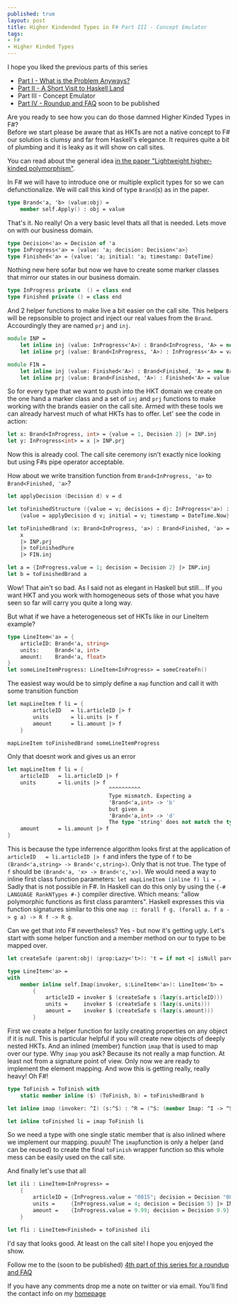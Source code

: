 ```yaml
---
published: true
layout: post
title: Higher Kindended Types in F# Part III - Concept Emulator
tags:
- F#
- Higher Kinded Types
---
```


I hope you liked the previous parts of this series 

- [Part I - What is the Problem Anyways?](https://robkuz.github.io/Higher-kinded-types-in-fsharp-Intro-Part-I/)
- [Part II - A Short Visit to Haskell Land](https://robkuz.github.io/2017-01-31-HKTS-in-fsharp-Part-II-A-Short-Visit-To-Haskell-Land.md)
- Part III - Concept Emulator 
- [Part IV - Roundup and FAQ]() soon to be published

Are you ready to see how you can do those damned Higher Kinded Types in F#?  
Before we start please be aware that as HKTs are not a native concept to F# our solution is clumsy and far from Haskell's elegance. 
It requires quite a bit of plumbing and it is leaky as it will show on call sites.

You can read about the general idea [in the paper "Lightweight higher-kinded polymorphism"](https://ocamllabs.github.io/higher/lightweight-higher-kinded-polymorphism.pdf). 

In F# we will have to introduce one or multiple explicit types for so we can defunctionalize. 
We will call this kind of type `Brand`(s) as in the paper.

``` fsharp
type Brand<'a, 'b> (value:obj) =
    member self.Apply() : obj = value   
```
That's it. No really! On a very basic level thats all that is needed. 
Lets move on with our business domain.

``` fsharp
type Decision<'a> = Decision of 'a
type InProgress<'a> = {value: 'a; decision: Decision<'a>}
type Finished<'a> = {value: 'a; initial: 'a; timestamp: DateTime}
```

Nothing new here sofar but now we have to create some marker classes that mirror our states in our business domain.

``` fsharp
type InProgress private  () = class end
type Finished private () = class end
```

And 2 helper functions to make live a bit easier on the call site. This helpers will be repsonsible to project and inject our real values from the `Brand`. 
Accourdingly they are named `prj` and `inj`.

``` fsharp
module INP =
    let inline inj (value: InProgress<'A>) : Brand<InProgress, 'A> = new Brand<_,_>(value)
    let inline prj (value: Brand<InProgress, 'A>) : InProgress<'A> = value.Apply() :?> _

module FIN =
    let inline inj (value: Finished<'A>) : Brand<Finished, 'A> = new Brand<_,_>(value)
    let inline prj (value: Brand<Finished, 'A>) : Finished<'A> = value.Apply() :?> _
```

So for every type that we want to push into the HKT domain we create on the one hand a marker class and a set of `inj` and `prj` functions 
to make working with the brands easier on the call site. Armed with these tools we can already harvest much of what HKTs has to offer. 
Let' see the code in action:

``` fsharp
let x: Brand<InProgress, int> = {value = 1, Decision 2} |> INP.inj
let y: InProgress<int> = x |> INP.prj
```

Now this is already cool. The call site ceremony isn't exactly nice looking but using F#s pipe operator acceptable. 

How about we write transition function from `Brand<InProgress, 'a>` to `Brand<Finished, 'a>`?

``` fsharp
let applyDecision (Decision d) v = d

let toFinishedStructure ({value = v; decisions = d}: InProgress<'a>) : Finished<'a> =
    {value = applyDecision d v; initial = v; timestamp = DateTime.Now}

let toFinishedBrand (x: Brand<InProgress, 'a>) : Brand<Finished, 'a> = 
    x 
    |> INP.prj
    |> toFinishedPure
    |> FIN.inj

let a = {InProgress.value = 1; decision = Decision 2} |> INP.inj
let b = toFinishedBrand a
```

Wow! That ain't so bad. As I said not as elegant in Haskell but still... 
If you want HKT and you work with homogeneous sets of those what you have seen so far will carry you quite a long way.

But what if we have a heterogeneous set of HKTs like in our LineItem example? 

``` fsharp
type LineItem<'a> = {
    articleID: Brand<'a, string>
    units:     Brand<'a, int>
    amount:    Brand<'a, float>
}
let someLineItemProgress: LineItem<InProgress> = someCreateFn()
```

The easiest way would be to simply define a `map` function and call it with some transition function

``` fsharp
let mapLineItem f li = {
        articleID   = li.articleID |> f
        units       = li.units |> f
        amount      = li.amount |> f
    }

mapLineItem toFinishedBrand someLineItemProgress
```

Only that doesnt work and gives us an error

``` fsharp
let mapLineItem f li = {
    articleID   = li.articleID |> f
    units       = li.units |> f
                                ^^^^^^^^^^
                                Type mismatch. Expecting a
                                'Brand<'a,int> -> 'b'    
                                but given a
                                'Brand<'a,int> -> 'd'    
                                The type 'string' does not match the type 'int'
    amount      = li.amount |> f
}
```

This is because the type inferrence algorithm looks first at the application of `articleID   = li.articleID |> f` and infers the type of
`f` to be `(Brand<'a,string> -> Brand<'c,string>)`. Only that is not true. The type of `f` should be `(Brand<'a, 'x> -> Brand<'c,'x>)`. 
We would need a way to inline first class function parameters: `let mapLineItem (inline f) li = `. 
Sadly that is not possible in F#. In Haskell can do this only by using the `{-# LANGUAGE RankNTypes #-}` compiler directive. 
Which means: "allow polymorphic functions as first class paramters". 
Haskell expresses this via function signatures similar to this one `map :: forall f g. (forall a. f a -> g a) -> R f -> R g`.

Can we get that into F# nevertheless? Yes - but now it's getting ugly. 
Let's start with some helper function and a member method on our to type to be mapped over.

``` fsharp
let createSafe (parent:obj) (prop:Lazy<'t>): 't = if not <| isNull parent then prop.Force() else Unchecked.defaultof<'t>

type LineItem<'a> = 
with        
    member inline self.Imap(invoker, s:LineItem<'a>): LineItem<'b> =
        {
            articleID = invoker $ (createSafe s (lazy(s.articleID)))
            units =     invoker $ (createSafe s (lazy(s.units))) 
            amount =    invoker $ (createSafe s (lazy(s.amount))) 
        }
```

First we create a helper function for lazily creating properties on any object if it is null. This is particular helpful if you will create new objects of deeply nested HKTs.
And an inlined (member) function `imap` that is used to map over our type. Why `imap` you ask? Because its not really a map function. At least not from a signature point of view.
Only now we are ready to implement the element mapping. And wow this is getting really, really heavy! Oh F#! <sigh>

``` fsharp
type ToFinish = ToFinish with 
    static member inline ($) (ToFinish, b) = toFinishedBrand b

let inline imap (invoker: ^I) (s:^S) : ^R = (^S: (member Imap: ^I -> ^S -> ^R) (s, invoker, s))

let inline toFinished li = imap ToFinish li
```

So we need a type with one single static member that is also inlined where we implement our mapping. puuuh!
The `imap`function is only a helper (and can be reused) to create the final `toFinish` wrapper function so this whole mess can be easily used on the call site.

And finally let's use that all

``` fsharp
let ili : LineItem<InProgress> = 
    {
        articleID = {InProgress.value = "0815"; decision = Decision "0815"} |> INP.inj
        units =     {InProgress.value = 4; decision = Decision 5} |> INP.inj
        amount =    {InProgress.value = 9.99; decision = Decision 9.9} |> INP.inj
    }

let fli : LineItem<Finished> = toFinished ili
```

I'd say that looks good. At least on the call site! 
I hope you enjoyed the show.

Follow me to the (soon to be published) [4th part of this series for a roundup and FAQ]()

If you have any comments drop me a note on twitter or via email. You'll find the contact info on my [homepage](http://www.robkuz.com)